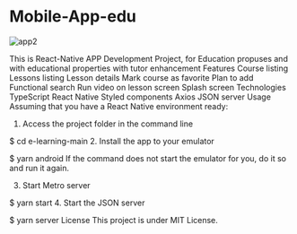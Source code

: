 # Mobile-App-edu
![app2](https://github.com/user-attachments/assets/04baa9ae-d4d1-4dd5-8df1-4e9ade687687)

This is React-Native APP Development Project, for Education propuses and with educational properties with tutor enhancement
Features
Course listing
Lessons listing
Lesson details
Mark course as favorite
Plan to add
 Functional search
 Run video on lesson screen
 Splash screen
Technologies
TypeScript
React Native
Styled components
Axios
JSON server
Usage
Assuming that you have a React Native environment ready:

1. Access the project folder in the command line

$ cd e-learning-main
2. Install the app to your emulator

$ yarn android
If the command does not start the emulator for you, do it so and run it again.

3. Start Metro server

$ yarn start
4. Start the JSON server

$ yarn server
License
This project is under MIT License.
